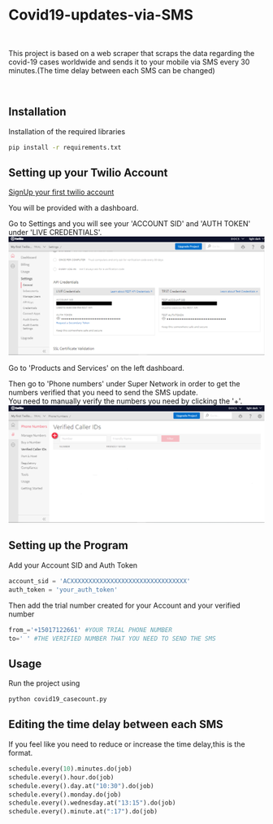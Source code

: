 # Covid19-updates-via-SMS
<br />
<p>This project is based on a web scraper that scraps the data regarding the covid-19 cases worldwide and sends it to your mobile via SMS every 30 minutes.(The time delay between each SMS can be changed)</p><br />

## Installation
Installation of the required libraries
```bash
pip install -r requirements.txt
```
## Setting up your Twilio Account
[SignUp your first twilio account](https://www.twilio.com/try-twilio)   

You will be provided with a dashboard.

Go to Settings and you will see your 'ACCOUNT SID' and 'AUTH TOKEN' under 'LIVE CREDENTIALS'. <br />
![Verified Number](https://github.com/VishnuRameshbabu/Covid19-updates-via-SMS/blob/master/images/img2.png)

Go to 'Products and Services' on the left dashboard.

Then go to 'Phone numbers' under Super Network in order to get the numbers verified that you need to send the SMS update.<br />
You need to manually verify the numbers you need by clicking the '+'.<br />
![Verified Number](https://github.com/VishnuRameshbabu/Covid19-updates-via-SMS/blob/master/images/img1.png)

## Setting up the Program
Add your Account SID and Auth Token
```python
account_sid = 'ACXXXXXXXXXXXXXXXXXXXXXXXXXXXXXXXX'
auth_token = 'your_auth_token' 
```
Then add the trial number created for your Account and your verified number
```python
from_='+15017122661' #YOUR TRIAL PHONE NUMBER
to=' ' #THE VERIFIED NUMBER THAT YOU NEED TO SEND THE SMS
```

## Usage
Run the project using 
```python
python covid19_casecount.py
```



## Editing the time delay between each SMS
If you feel like you need to reduce or increase the time delay,this is the format. 
 
```python
schedule.every(10).minutes.do(job)
schedule.every().hour.do(job)
schedule.every().day.at("10:30").do(job)
schedule.every().monday.do(job)
schedule.every().wednesday.at("13:15").do(job)
schedule.every().minute.at(":17").do(job)

```



